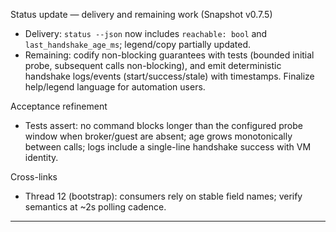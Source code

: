 Status update — delivery and remaining work (Snapshot v0.7.5)
- Delivery: `status --json` now includes `reachable: bool` and `last_handshake_age_ms`; legend/copy partially updated.
- Remaining: codify non-blocking guarantees with tests (bounded initial probe, subsequent calls non-blocking), and emit deterministic handshake logs/events (start/success/stale) with timestamps. Finalize help/legend language for automation users.

Acceptance refinement
- Tests assert: no command blocks longer than the configured probe window when broker/guest are absent; age grows monotonically between calls; logs include a single-line handshake success with VM identity.

Cross-links
- Thread 12 (bootstrap): consumers rely on stable field names; verify semantics at ~2s polling cadence.

---

